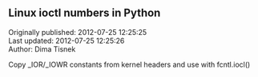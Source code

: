 ## Linux ioctl numbers in Python  
Originally published: 2012-07-25 12:25:25  
Last updated: 2012-07-25 12:25:26  
Author: Dima Tisnek  
  
Copy _IOR/_IOWR constants from kernel headers and use with fcntl.iocl()